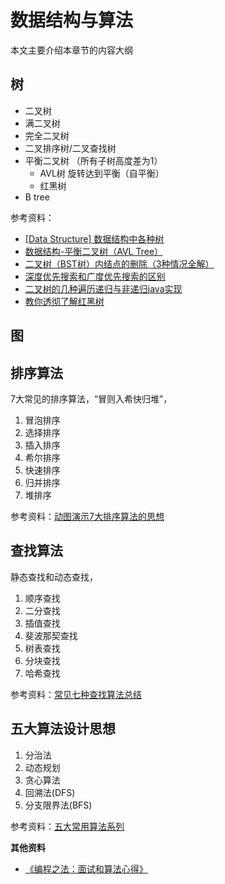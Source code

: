 <!-- toc -->

# 数据结构与算法

本文主要介绍本章节的内容大纲

## 树

- 二叉树
- 满二叉树
- 完全二叉树
- 二叉排序树/二叉查找树
- 平衡二叉树 （所有子树高度差为1）
  - AVL树  旋转达到平衡（自平衡）
  - 红黑树
- B tree

参考资料：
- [[Data Structure] 数据结构中各种树](http://www.cnblogs.com/maybe2030/p/4732377.html)
- [数据结构-平衡二叉树（AVL Tree）](https://blog.csdn.net/juanqinyang/article/details/51418863)
- [二叉树（BST树）内结点的删除（3种情况全解）](https://blog.csdn.net/zxnsirius/article/details/52131433)
- [深度优先搜索和广度优先搜索的区别](https://www.zhihu.com/question/28549888)
- [二叉树的几种遍历递归与非递归java实现](https://blog.csdn.net/zlp1992/article/details/51406067)
- [教你透彻了解红黑树](https://github.com/julycoding/The-Art-Of-Programming-By-July/blob/master/ebook/zh/03.01.md)


## 图


## 排序算法

7大常见的排序算法，“冒则入希快归堆”，

1. 冒泡排序
2. 选择排序
3. 插入排序
4. 希尔排序
5. 快速排序
6. 归并排序
7. 堆排序

参考资料：[动图演示7大排序算法的思想](http://blog.jobbole.com/11745/)


## 查找算法

静态查找和动态查找，

1. 顺序查找
2. 二分查找
3. 插值查找
4. 斐波那契查找
5. 树表查找
6. 分块查找
7. 哈希查找

参考资料：[常见七种查找算法总结](https://www.cnblogs.com/maybe2030/p/4715035.html)


## 五大算法设计思想

1. 分治法
2. 动态规划
3. 贪心算法
4. 回溯法(DFS)
5. 分支限界法(BFS)

参考资料：[五大常用算法系列](https://www.cnblogs.com/steven_oyj/archive/2010/05/22/1741370.html)

**其他资料**

- [《编程之法：面试和算法心得》](https://wizardforcel.gitbooks.io/the-art-of-programming-by-july/content/index.html)


